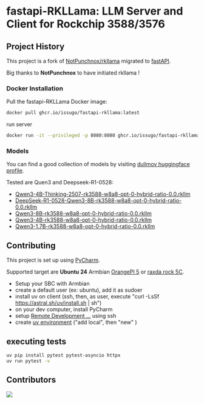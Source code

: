 # fastapi-RKLLama: LLM Server and Client for Rockchip 3588/3576

## Project History

This project is a fork of [NotPunchnox/rkllama](https://github.com/NotPunchnox/rkllama) migrated to [fastAPI](https://fastapi.tiangolo.com/).

Big thanks to **NotPunchnox** to have initiated rkllama !

### Docker Installation

Pull the fastapi-RKLLama Docker image:

```bash
docker pull ghcr.io/issugo/fastapi-rkllama:latest
```
run server
```bash
docker run -it --privileged -p 8080:8080 ghcr.io/issugo/fastapi-rkllama:latest
```

### Models

You can find a good collection of models by visiting [dulimov huggingface profile](https://huggingface.co/dulimov).

Tested are Quen3 and Deepseek-R1-0528:
- [Qwen3-4B-Thinking-2507-rk3588-w8a8-opt-0-hybrid-ratio-0.0.rkllm](https://huggingface.co/dulimov/Qwen3-4B-Thinking-2507-rk3588-1.2.1/blob/main/Qwen3-4B-Thinking-2507-rk3588-w8a8-opt-0-hybrid-ratio-0.0.rkllm)
- [DeepSeek-R1-0528-Qwen3-8B-rk3588-w8a8-opt-0-hybrid-ratio-0.0.rkllm](https://huggingface.co/dulimov/DeepSeek-R1-0528-Qwen3-8B-rk3588-1.2.1/blob/main/DeepSeek-R1-0528-Qwen3-8B-rk3588-w8a8-opt-0-hybrid-ratio-0.0.rkllm)
- [Qwen3-8B-rk3588-w8a8-opt-0-hybrid-ratio-0.0.rkllm](https://huggingface.co/dulimov/Qwen3-8B-rk3588-1.2.1-unsloth-16k/blob/main/Qwen3-8B-rk3588-w8a8-opt-0-hybrid-ratio-0.0.rkllm)
- [Qwen3-4B-rk3588-w8a8-opt-0-hybrid-ratio-0.0.rkllm](https://huggingface.co/dulimov/Qwen3-4B-rk3588-1.2.1-unsloth-16k/blob/main/Qwen3-4B-rk3588-w8a8-opt-0-hybrid-ratio-0.0.rkllm)
- [Qwen3-1.7B-rk3588-w8a8-opt-0-hybrid-ratio-0.0.rkllm](https://huggingface.co/dulimov/Qwen3-1.7B-rk3588-1.2.1-unsloth-16k/blob/main/Qwen3-1.7B-rk3588-w8a8-opt-0-hybrid-ratio-0.0.rkllm)

## Contributing

This project is set up using [PyCharm](https://www.jetbrains.com/fr-fr/pycharm/).

Supported target are **Ubuntu 24** Armbian [OrangePI 5](https://www.armbian.com/orangepi-5/) or [raxda rock 5C](https://www.armbian.com/radxa-rock-5c/).

- Setup your SBC with Armbian
- create a default user (ex: ubuntu), add it as sudoer
- install uv on client (ssh, then, as user, execute "curl -LsSf https://astral.sh/uv/install.sh | sh")
- on your dev computer, install PyCharm
- setup [Remote Development ...](https://www.jetbrains.com/help/pycharm/remote-development-starting-page.html) using ssh
- create [uv environment](https://www.jetbrains.com/help/pycharm/uv.html) ("add local", then "new" )

## executing tests

```bash
uv pip install pytest pytest-asyncio httpx
uv run pytest -v
```

## Contributors
<a href="https://github.com/issugo/fastapi-rkllama/graphs/contributors">
  <img src="https://contrib.rocks/image?repo=issugo/fastapi-rkllama" />
</a>
